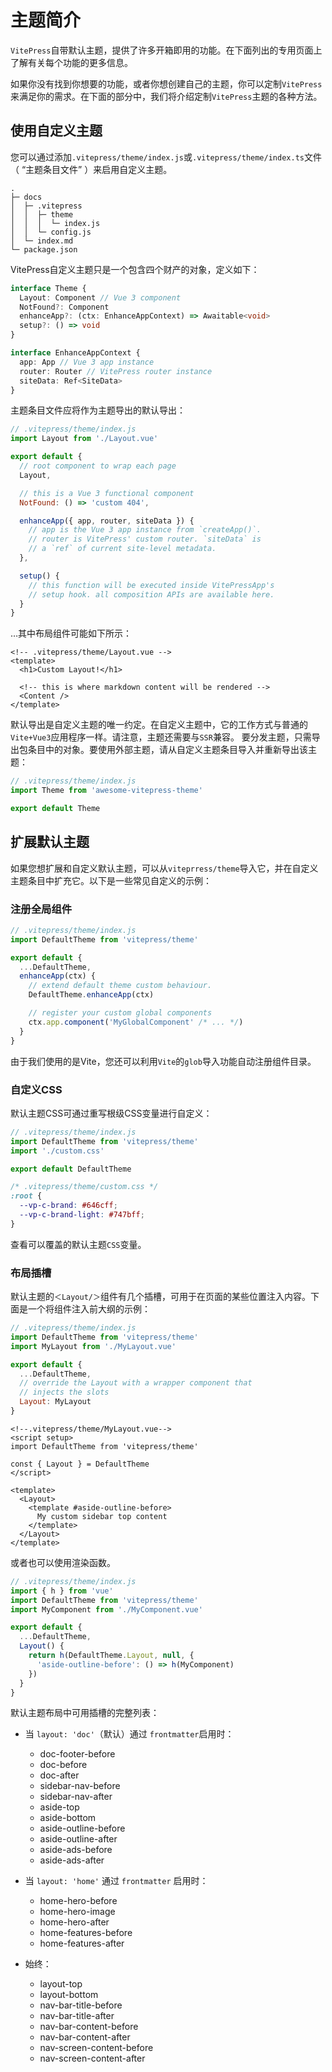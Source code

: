 # 主题简介

`VitePress`自带默认主题，提供了许多开箱即用的功能。在下面列出的专用页面上了解有关每个功能的更多信息。

如果你没有找到你想要的功能，或者你想创建自己的主题，你可以定制`VitePress`来满足你的需求。在下面的部分中，我们将介绍定制`VitePress`主题的各种方法。

## 使用自定义主题
您可以通过添加`.vitepress/theme/index.js`或`.vitepress/theme/index.ts`文件（ “主题条目文件” ）来启用自定义主题。
```
.
├─ docs
│  ├─ .vitepress
│  │  ├─ theme
│  │  │  └─ index.js
│  │  └─ config.js
│  └─ index.md
└─ package.json
```

VitePress自定义主题只是一个包含四个财产的对象，定义如下：

```ts
interface Theme {
  Layout: Component // Vue 3 component
  NotFound?: Component
  enhanceApp?: (ctx: EnhanceAppContext) => Awaitable<void>
  setup?: () => void
}

interface EnhanceAppContext {
  app: App // Vue 3 app instance
  router: Router // VitePress router instance
  siteData: Ref<SiteData>
}

```
主题条目文件应将作为主题导出的默认导出：

```js
// .vitepress/theme/index.js
import Layout from './Layout.vue'

export default {
  // root component to wrap each page
  Layout,

  // this is a Vue 3 functional component
  NotFound: () => 'custom 404',

  enhanceApp({ app, router, siteData }) {
    // app is the Vue 3 app instance from `createApp()`.
    // router is VitePress' custom router. `siteData` is
    // a `ref` of current site-level metadata.
  },

  setup() {
    // this function will be executed inside VitePressApp's
    // setup hook. all composition APIs are available here.
  }
}

```

…其中布局组件可能如下所示：
```vue
<!-- .vitepress/theme/Layout.vue -->
<template>
  <h1>Custom Layout!</h1>

  <!-- this is where markdown content will be rendered -->
  <Content />
</template>

```
默认导出是自定义主题的唯一约定。在自定义主题中，它的工作方式与普通的`Vite+Vue3`应用程序一样。请注意，主题还需要与`SSR`兼容。
要分发主题，只需导出包条目中的对象。要使用外部主题，请从自定义主题条目导入并重新导出该主题：

```js
// .vitepress/theme/index.js
import Theme from 'awesome-vitepress-theme'

export default Theme

```

## 扩展默认主题
如果您想扩展和自定义默认主题，可以从`viteprress/theme`导入它，并在自定义主题条目中扩充它。以下是一些常见自定义的示例：

### 注册全局组件

```js
// .vitepress/theme/index.js
import DefaultTheme from 'vitepress/theme'

export default {
  ...DefaultTheme,
  enhanceApp(ctx) {
    // extend default theme custom behaviour.
    DefaultTheme.enhanceApp(ctx)

    // register your custom global components
    ctx.app.component('MyGlobalComponent' /* ... */)
  }
}

```
由于我们使用的是Vite，您还可以利用`Vite`的`glob`导入功能自动注册组件目录。

### 自定义CSS
默认主题CSS可通过重写根级CSS变量进行自定义：
```js
// .vitepress/theme/index.js
import DefaultTheme from 'vitepress/theme'
import './custom.css'

export default DefaultTheme

```

```css
/* .vitepress/theme/custom.css */
:root {
  --vp-c-brand: #646cff;
  --vp-c-brand-light: #747bff;
}

```
查看可以覆盖的默认主题`CSS`变量。

### 布局插槽
默认主题的`＜Layout/＞`组件有几个插槽，可用于在页面的某些位置注入内容。下面是一个将组件注入前大纲的示例：

```js
// .vitepress/theme/index.js
import DefaultTheme from 'vitepress/theme'
import MyLayout from './MyLayout.vue'

export default {
  ...DefaultTheme,
  // override the Layout with a wrapper component that
  // injects the slots
  Layout: MyLayout
}
```

```vue
<!--.vitepress/theme/MyLayout.vue-->
<script setup>
import DefaultTheme from 'vitepress/theme'

const { Layout } = DefaultTheme
</script>

<template>
  <Layout>
    <template #aside-outline-before>
      My custom sidebar top content
    </template>
  </Layout>
</template>
```
或者也可以使用渲染函数。

```js
// .vitepress/theme/index.js
import { h } from 'vue'
import DefaultTheme from 'vitepress/theme'
import MyComponent from './MyComponent.vue'

export default {
  ...DefaultTheme,
  Layout() {
    return h(DefaultTheme.Layout, null, {
      'aside-outline-before': () => h(MyComponent)
    })
  }
}
```

默认主题布局中可用插槽的完整列表：

- 当 `layout: 'doc'`（默认）通过 `frontmatter`启用时：
    - doc-footer-before
    - doc-before
    - doc-after
    - sidebar-nav-before
    - sidebar-nav-after
    - aside-top
    - aside-bottom
    - aside-outline-before
    - aside-outline-after
    - aside-ads-before
    - aside-ads-after

- 当 `layout: 'home'` 通过 `frontmatter` 启用时：
    - home-hero-before
    - home-hero-image
    - home-hero-after
    - home-features-before
    - home-features-after

- 始终：
    - layout-top
    - layout-bottom
    - nav-bar-title-before
    - nav-bar-title-after
    - nav-bar-content-before
    - nav-bar-content-after
    - nav-screen-content-before
    - nav-screen-content-after
